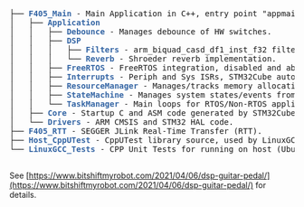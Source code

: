 
<pre>├── <font color="#3465A4"><b>F405_Main</b></font> - Main Application in C++, entry point "appmain()".
│   ├── <font color="#3465A4"><b>Application</b></font>
│   │   ├── <font color="#3465A4"><b>Debounce</b></font> - Manages debounce of HW switches.
│   │   ├── <font color="#3465A4"><b>DSP</b></font>
│   │   │   ├── <font color="#3465A4"><b>Filters</b></font> - arm_biquad_casd_df1_inst_f32 filter using CMSIS DSP.
│   │   │   └── <font color="#3465A4"><b>Reverb</b></font> - Shroeder reverb implementation.
│   │   ├── <font color="#3465A4"><b>FreeRTOS</b></font> - FreeRTOS integration, disabled and abandoned.
│   │   ├── <font color="#3465A4"><b>Interrupts</b></font> - Periph and Sys ISRs, STM32Cube auto-gen disabled.
│   │   ├── <font color="#3465A4"><b>ResourceManager</b></font> - Manages/tracks memory allocation for system.
│   │   ├── <font color="#3465A4"><b>StateMachine</b></font> - Manages system states/events from HW/user.
│   │   └── <font color="#3465A4"><b>TaskManager</b></font> - Main loops for RTOS/Non-RTOS applications.
│   ├── <font color="#3465A4"><b>Core</b></font> - Startup C and ASM code generated by STM32CubeIDE. Calls "appmain()"
│   └── <font color="#3465A4"><b>Drivers</b></font> - ARM CMSIS and STM32 HAL code.
├── <font color="#3465A4"><b>F405_RTT</b></font> - SEGGER JLink Real-Time Transfer (RTT).
├── <font color="#3465A4"><b>Host_CppUTest</b></font> - CppUTest library source, used by LinuxGCC_Tests.
└── <font color="#3465A4"><b>LinuxGCC_Tests</b></font> - CPP Unit Tests for running on host (Ubuntu).

</pre>


See [https://www.bitshiftmyrobot.com/2021/04/06/dsp-guitar-pedal/](https://www.bitshiftmyrobot.com/2021/04/06/dsp-guitar-pedal/) for details.
